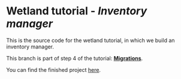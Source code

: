 # Wetland tutorial - _Inventory manager_
This is the source code for the wetland tutorial, in which we build an inventory manager.

This branch is part of step 4 of the tutorial: [**Migrations**](https://wetland.spoonx.org/Tutorial/migrations.html).

You can find the finished project [here](https://github.com/SpoonX/wetland-tutorial).
